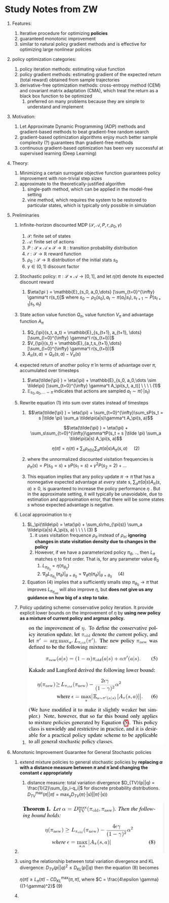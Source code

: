 # Study Notes from ZW

1. Features:

   1. Iterative procedure for optimizing **policies**
   2. guaranteed monotonic improvement
   3. similar to natural policy gradient methods and is effective for optimizing large nonlinear policies

2. policy optimization categories:

   1. policy iteration methods: estimating value function
   2. policy gradient methods: estimating gradient of the expected return (total reward) obtained from sample trajectories
   3. derivative-free optimization methods: cross-entropy method (CEM) and covariant matrix adaptation (CMA), which treat the return as a black box function to be optimized
      1. preferred on many problems because they are simple to understand and implement

3. Motivation:

   1. Let Approximate Dynamic Programming (ADP) methods and gradient-based methods to beat gradient-free random search
   2. gradient-based optimization algorithms enjoy much better sample complexity (?) guarantees than gradient-free methods
   3. continuous gradient-based optimization has been very successful at supervised learning (Deep Learning)

4. Theory:

   1. Minimizing a certain surrogate objective function guarantees policy improvement with non-trivial step sizes
   2. approximate to the theoretically-justified algorithm
      1. single-path method, which can be applied in the model-free setting
      2. vine method, which requires the system to be restored to particular states, which is typically only possible in simulation

5. Preliminaries

   1. Infinite-horizon discounted MDP  $(\mathcal{S}, \mathcal{A}, P, r, \rho_0, \gamma)$

      1. $\mathcal{S}$: finite set of states
      2. $\mathcal{A}$: finite set of actions
      3. $P: \mathcal{S} \times \mathcal{A} \times \mathcal{S} \rightarrow \mathbb{R}$ : transition probability distribution
      4. $r : \mathcal{S} \rightarrow \mathbb{R}$  reward function
      5. $\rho_0: \mathcal{S} \rightarrow \mathbb{R}$  distribution of the initial stats $s_0$
      6. $\gamma \in (0,1)$ discount factor

   2. Stochastic policy: $\pi: \mathcal{S} \times \mathcal{A} \rightarrow [0,1]$, and let $\eta(\pi)$ denote its expected discount reward

      1. $\eta(\pi ) = \mathbb{E}_{s_0, a_0,\dots} [\sum_{t=0}^{\infty} \gamma^t r(s_t)]$  where $s_0 \sim \rho_0(s_0), a_t \sim \pi(a_t|s_t), s_{t+1}\sim P(s_{t+1}|s_t,a_t)$

   3. State action value function $Q_\pi$, value function $V_{\pi}$ and advantage function $A_{\pi}$

      1. $Q_{\pi}(s_t, a_t) = \mathbb{E}_{s_{t+1}, a_{t+1}, \dots} [\sum_{l=0}^{\infty} \gamma^l r(s_{t+l})]$
      2. $V_{\pi}(s_t) = \mathbb{E}_{a_t,s_{t+1},\dots} [\sum_{l=0}^{\infty} \gamma^l r(s_{t+l})]$
      3. $A_\pi(s,a)=Q_{\pi}(s,a) - V_\pi(s)$

   4. expected return of another policy $\tilde{\pi}$ in terms of advantage over $\pi$, accumulated over timesteps

      1. $\eta(\tilde{\pi} ) = \eta(\pi) + \mathbb{E}_{s_0, a_0,\dots \sim \tilde\pi} [\sum_{t=0}^{\infty} \gamma^t A_\pi(s_t, a_t)]  \ \ \ \  (1)$
      2. $\mathbb{E}_{s_0, a_0,\dots \sim \tilde\pi}$ indicates that actions are sampled $a_t \sim \tilde\pi(\cdot|s_t)$

   5. Rewrite equation $(1)$ into sum over states instead of timesteps

      1. $$\eta(\tilde{\pi} ) = \eta(\pi) + \sum_{t=0}^{\infty}\sum_sP(s_t = s |\tilde \pi) \sum_a \tilde\pi(a|s)\gamma^t A_\pi(s, a)$$

         $$\eta(\tilde{\pi} ) = \eta(\pi) + \sum_s\sum_{t=0}^{\infty}\gamma^tP(s_t = s |\tilde \pi) \sum_a \tilde\pi(a|s) A_\pi(s, a)$$

         $$\eta(\tilde{\pi} ) = \eta(\pi) + \sum_s\rho_{\tilde\pi(s)} \sum_a \tilde\pi(a|s) A_\pi(s, a) \ \ \ \ \ (2)$$

      2. where the unnormalized discounted visitation frequencies is $\rho_\pi(s) = P(s_0 = s) + \gamma P(s_1 = s) + \gamma^2 P(s_2 = 2) + \dots$

      3. This equation implies that any policy update $\pi \rightarrow \tilde\pi$ that has a nonnegative expected advantage at _every_ state s, $\sum_a\tilde\pi(a|s) A_\pi(s, a) \ge 0$, is guaranteed to increase the policy performance $\eta$ . But in the approximate setting, it will typically be unavoidable, due to estimation and approximation error, that there will be some states $s$ whose expected advantage is negative.

   6. Local approximation to $\eta$

      1. $L_\pi(\tilde\pi) =  \eta(\pi) + \sum_s\rho_{\pi(s)} \sum_a \tilde\pi(a|s) A_\pi(s, a) \ \ \ \ (3) $ 
         1. it uses visitation frequence $\rho_\pi$ instead of $\rho_{\tilde\pi}$, **ignoring changes in state visitation density due to changes in the policy**
         2. However, if we have a parameterized policy $\pi_{\theta}$, .., then $L_\pi$ matches $\eta$ to first order. That is, for any parameter value $\theta_0$
            1. $L_{\pi_{\theta_0}} = \eta(\pi_{\theta_0})$
            2. $\nabla_\theta L_{\pi_{\theta_0}}(\pi_\theta)|_{\theta=\theta_0} = \nabla_\theta \eta(\pi_\theta)|_{\theta=\theta_0} \ \ \ \ \ (4)$
      2. Equation (4) implies that a sufficiently smalls step $\pi_{\theta_0} \rightarrow \tilde\pi$ that improves $L_{\pi_{\theta_{\text{old}}}}$ will also improve $\eta$, but **does not give us any guidance on how big of a step to take**.

   7. Policy updating scheme: conservative policy iteration. It provide explicit lower bounds on the improvement of $\eta$ by **using new policy as a mixture of current policy and argmax policy.**

      1. ![image-20220213114320100](../pictures/mixture.png)

6. Monotonic Improvement Guarantee for General Stochastic policies

   1. extend  mixture policies to general stochastic policies by **replacing $\alpha$ with a distance measure between $\pi$ and $\tilde\pi$ and changing the constant $\epsilon$ appropriately**

      1. distance measure: total variation divergence $D_{TV}(p||q) = \frac{1}{2}\sum_i|p_i-q_i|$ for discrete probability distributions.  $D_{TV}^{\max}(\pi||\tilde\pi) = \max_s D_{TV}(\pi(\cdot|s) || \tilde\pi(\cdot|s))$

   2. ![theorem1](../pictures/theorem1.png)

   3. using the relationship between total variation divergence and KL divergence: $D_{TV}(p||q)^2 \le D_{KL}(p||q)$ then the equation (8) becomes 

      $\eta(\tilde\pi) \ge L_\pi(\tilde\pi) - C D_{KL}^\max(\pi, \tilde\pi)$, where $C = \frac{4\epsilon \gamma}{(1-\gamma)^2}$     (9)

   4. 

      

   

   

   